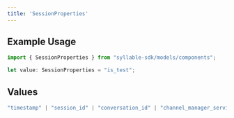 ```yaml
---
title: 'SessionProperties'
---
```


## Example Usage

```typescript
import { SessionProperties } from "syllable-sdk/models/components";

let value: SessionProperties = "is_test";
```

## Values

```typescript
"timestamp" | "session_id" | "conversation_id" | "channel_manager_service" | "channel_manager_type" | "channel_manager_sid" | "agent_type" | "agent_id" | "agent_name" | "prompt_id" | "prompt_name" | "source" | "target" | "duration" | "is_legacy" | "is_test"
```